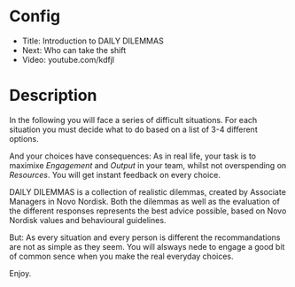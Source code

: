 # Config
 - Title: Introduction to DAILY DILEMMAS
 - Next: Who can take the shift
 - Video: youtube.com/kdfjl

# Description
In the following you will face a series of difficult situations. For each situation you must decide what to do based on a list of 3-4 different options. 

And your choices have consequences: As in real life, your task is to maximixe *Engagement* and *Output* in your team, whilst not overspending on *Resources*. You will get instant feedback on every choice. 

DAILY DILEMMAS is a collection of realistic dilemmas, created by Associate Managers in Novo Nordisk. Both the dilemmas as well as the evaluation of the different responses represents the best advice possible, based on Novo Nordisk values and behavioural guidelines. 

But: As every situation and every person is different the recommandations are not as simple as they seem. You will alsways nede to engage a good bit of common sence when you make the real everyday choices. 

Enjoy. 
